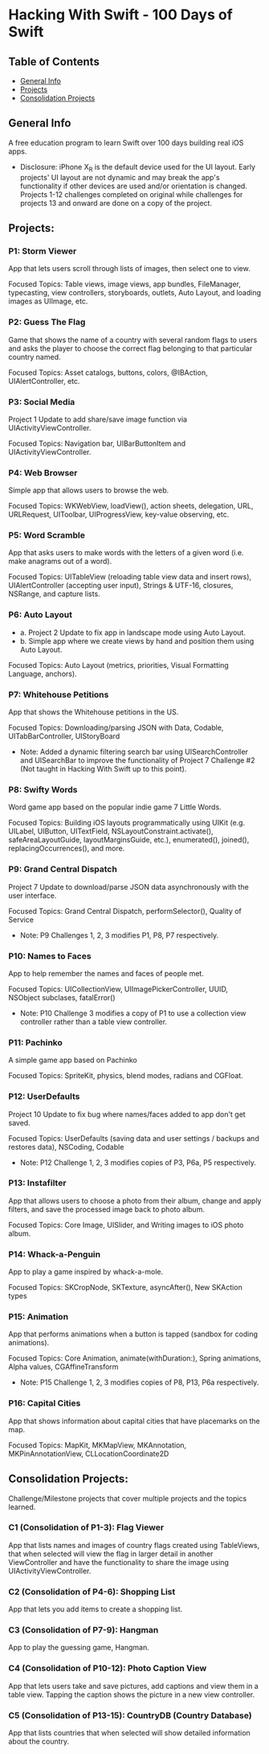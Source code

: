 # Hacking With Swift - 100 Days of Swift

## Table of Contents
* [General Info](#general-info)
* [Projects](#projects)
* [Consolidation Projects](#consolidation-projects)

## General Info
A free education program to learn Swift over 100 days building real iOS apps.

* Disclosure: iPhone X<sub>R</sub> is the default device used for the UI layout. Early projects' UI layout are not dynamic and may break the app's functionality if other devices are used and/or orientation is changed. Projects 1-12 challenges completed on original while challenges for projects 13 and onward are done on a copy of the project.

## Projects:

### P1: Storm Viewer
App that lets users scroll through lists of images, then select one to view.

Focused Topics: Table views, image views, app bundles, FileManager, typecasting, view controllers, storyboards, outlets, Auto Layout, and loading images as UIImage, etc.

### P2: Guess The Flag
Game that shows the name of a country with several random flags to users and asks the player to choose the correct flag belonging to that particular country named.

Focused Topics: Asset catalogs, buttons, colors, @IBAction, UIAlertController, etc.

### P3: Social Media
Project 1 Update to add share/save image function via UIActivityViewController.

Focused Topics: Navigation bar, UIBarButtonItem and UIActivityViewController.

### P4: Web Browser
Simple app that allows users to browse the web.

Focused Topics: WKWebView, loadView(), action sheets, delegation, URL, URLRequest, UIToolbar, UIProgressView, key-value observing, etc.

### P5: Word Scramble
App that asks users to make words with the letters of a given word (i.e. make anagrams out of a word).

Focused Topics: UITableView (reloading table view data and insert rows), UIAlertController (accepting user input), Strings & UTF-16, closures, NSRange, and capture lists.

### P6: Auto Layout
* a. Project 2 Update to fix app in landscape mode using Auto Layout.
* b. Simple app where we create views by hand and position them using Auto Layout.

Focused Topics: Auto Layout (metrics, priorities, Visual Formatting Language, anchors).

### P7: Whitehouse Petitions
App that shows the Whitehouse petitions in the US.

Focused Topics: Downloading/parsing JSON with Data, Codable, UITabBarController, UIStoryBoard
* Note: Added a dynamic filtering search bar using UISearchController and UISearchBar to improve the functionality of Project 7 Challenge #2 (Not taught in Hacking With Swift up to this point).

### P8: Swifty Words
Word game app based on the popular indie game 7 Little Words.

Focused Topics: Building iOS layouts programmatically using UIKit (e.g. UILabel, UIButton, UITextField, NSLayoutConstraint.activate(), safeAreaLayoutGuide, layoutMarginsGuide, etc.), enumerated(), joined(), replacingOccurrences(), and more. 

### P9: Grand Central Dispatch
Project 7 Update to download/parse JSON data asynchronously with the user interface.

Focused Topics: Grand Central Dispatch, performSelector(), Quality of Service
* Note: P9 Challenges 1, 2, 3 modifies P1, P8, P7 respectively.

### P10: Names to Faces
App to help remember the names and faces of people met.

Focused Topics: UICollectionView, UIImagePickerController, UUID, NSObject subclases, fatalError()
* Note: P10 Challenge 3 modifies a copy of P1 to use a collection view controller rather than a table view controller.

### P11: Pachinko
A simple game app based on Pachinko

Focused Topics: SpriteKit, physics, blend modes, radians and CGFloat.

### P12: UserDefaults
Project 10 Update to fix bug where names/faces added to app don't get saved.

Focused Topics: UserDefaults (saving data and user settings / backups and restores data), NSCoding, Codable
* Note: P12 Challenge 1, 2, 3 modifies copies of P3, P6a, P5 respectively.

### P13: Instafilter
App that allows users to choose a photo from their album, change and apply filters, and save the processed image back to photo album.

Focused Topics: Core Image, UISlider, and Writing images to iOS photo album.

### P14: Whack-a-Penguin
App to play a game inspired by whack-a-mole.

Focused Topics: SKCropNode, SKTexture, asyncAfter(), New SKAction types

### P15: Animation
App that performs animations when a button is tapped (sandbox for coding animations).

Focused Topics: Core Animation, animate(withDuration:), Spring animations, Alpha values, CGAffineTransform
* Note: P15 Challenge 1, 2, 3 modifies copies of P8, P13, P6a respectively.

### P16: Capital Cities
App that shows information about capital cities that have placemarks on the map.

Focused Topics: MapKit, MKMapView, MKAnnotation, MKPinAnnotationView, CLLocationCoordinate2D

## Consolidation Projects:
Challenge/Milestone projects that cover multiple projects and the topics learned.

### C1 (Consolidation of P1-3): Flag Viewer
App that lists names and images of country flags created using TableViews, that when selected will view the flag in larger detail in another ViewController and have the functionality to share the image using UIActivityViewController.

### C2 (Consolidation of P4-6): Shopping List
App that lets you add items to create a shopping list.

### C3 (Consolidation of P7-9): Hangman
App to play the guessing game, Hangman.

### C4 (Consolidation of P10-12): Photo Caption View
App that lets users take and save pictures, add captions and view them in a table view. Tapping the caption shows the picture in a new view controller.

### C5 (Consolidation of P13-15): CountryDB (Country Database)
App that lists countries that when selected will show detailed information about the country.
